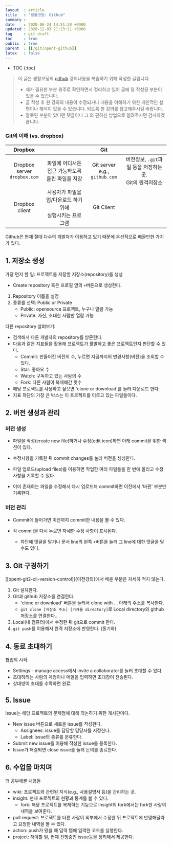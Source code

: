 ```yaml
---
layout  : article
title   : "생활코딩: Github"
summary : 
date    : 2020-06-24 14:51:38 +0900
updated : 2020-12-03 21:23:11 +0900
tag     : git draft
toc     : true
public  : true
parent  : [[/git/opent-github]]
latex   : false
---
```

* TOC
{:toc}

> 이 글은 생활코딩의 [github](https://opentutorials.org/module/4636) 강의내용을 복습하기 위해 작성한 글입니다.
>
> * 제가 필요한 부분 위주로 확인하면서 정리하고 있어 글에 덜 작성된 부분이 있을 수 있습니다.
> * 글 작성 후 원 강의의 내용이 수정되거나 내용을 이해하기 위한 개인적인 설명이나 해석이 있을 수 있습니다. 되도록 원 강의를 참고해주시길 바랍니다.
> * 잘못된 부분이 있다면 댓글이나 그 외 편하신 방법으로 알려주시면 감사하겠습니다.

### Git의 이해 (vs. dropbox)

|Dropbox||Git||
|:---:|:---:|:---:|:---:|
| Dropbox server <br> `dropbox.com` | 파일에 어디서든 접근 가능하도록 <br> 올린 파일을 저장 | Git server <br> e.g., `github.com`| 버전정보, `.git`파일 등을 저장하는 곳. <br> Git의 원격저장소 |
| Dropbox client | 사용자가 파일을 업/다운로드 하기위해 <br> 실행시키는 프로그램 | Git Client||

Github은 현재 절대 다수의 개발자가 이용하고 있기 때문에 우선적으로 배울만한 가치가 있다.

## 1. 저장소 생성

가장 먼저 할 일: 프로젝트를 저장할 저장소(repository)를 생성

* Create repository 혹은 프로필 옆의 `+`버튼으로 생성한다.

1. Repository 이름을 설정
2. 종류를 선택: Public or Private
   * Public: opensource 프로젝트, 누구나 열람 가능
   * Private: 자신, 초대한 사람만 열람 가능

다른 repository 살펴보기:

* 검색해서 다른 개발자의 repository를 방문한다.
* 다음과 같은 지표들을 활용해 프로젝트가 활발하고 좋은 프로젝트인지 판단할 수 있다.
    * Commit: 만들어진 버전의 수, 누르면 지금까지의 변경사항(버전)을 조회할 수 있다.
    * Star: 좋아요 수
    * Watch: 구독하고 있는 사람의 수
    * Fork: 다른 사람이 복제해간 횟수
* 해당 프로젝트를 사용하고 싶으면 'clone or download'를 눌러 다운로드 한다.
* 지표 하단의 가장 큰 박스는 이 프로젝트를 이루고 있는 파일들이다.

## 2. 버전 생성과 관리

### 버전 생성

* 파일을 작성(create new file)하거나 수정(edit icon)하면 아래 commit을 위한 섹션이 있다.
* 수정사항을 기록한 뒤 commit changes를 눌러 버전을 셍성한다.

* 파일 업로드(upload files)를 이용하면 작업한 여러 파일들을 한 번에 올리고 수정사항을 기록할 수 있다.
* 이미 존재하는 파일을 수정해서 다시 업로드해 commit하면 이전에서 '바뀐' 부분만 기록한다.

### 버전 관리

* Commit에 들어가면 이전까지 commit한 내용을 볼 수 있다.

* 각 commit을 다시 누르면 자세한 수정 사항이 표시된다.
    * 하단에 댓글을 달거나 문서 line의 왼쪽 `+`버튼을 눌러 그 line에 대한 댓글을 달 수도 있다.

## 3. Git 구경하기

[[opent-git2-cli-version-control]]{이전강의}에서 배운 부분은 자세히 적지 않는다.

1. Git 설치한다.
2. Git과 github 저장소를 연결힌다.
   * 'clone or download' 버튼을 눌러서 clone with ... 아래의 주소를 복사한다.
   * `git clone [저장소 주소] [가져올 directory]`로 Local directory와 github 저장소를 연결한다..
3. Local(내 컴퓨터)에서 수정한 뒤 git으로 commit 한다.
4. `git push`를 이용해서 원격 저장소에 반영한다. (동기화)

## 4. 동료 초대하기

협업의 시작.

* Settings - manage access에서 invite a collaborator를 눌러 초대할 수 있다.
* 초대하려는 사람의 계정이나 메일을 입력하면 초대장이 전송된다.
* 상대방이 초대를 수락하면 완료.

## 5. Issue

Issue는 해당 프로젝트의 문제점에 대해 의논하기 위한 게시판이다.

* New issue 버튼으로 새로운 issue를 작성한다.
    * Assignees: issue를 담당할 담당자를 지정한다.
    * Label: issue의 종류를 분류한다.
* Submit new issue를 이용해 작성한 issue를 등록한다.
* Issue가 해결되면 close issue를 눌러 논의를 종료한다.

## 6. 수업을 마치며

더 공부해볼 내용들

* wiki: 프로젝트와 관련된 지식(e.g., 사용설명서 등)을 관리하는 곳.
* insight: 현재 프로젝트의 현황과 통계를 볼 수 있다.
    * fork: 해당 프로젝트를 복제하는 기능으로 insight의 fork에서는 fork한 사람의 내역을 보여준다.
* pull request: 프로젝트를 다른 사람이 외부에서 수정한 뒤 프로젝트에 반영해달라고 요청한 내역을 볼 수 있다.
* action: push가 됐을 때 입력 탭에 입력한 코드를 실행한다.
* project: 해야할 일, 현재 진행중인 issue등을 정리해서 제공한다.
